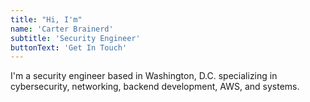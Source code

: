 ```yaml
---
title: "Hi, I'm"
name: 'Carter Brainerd'
subtitle: 'Security Engineer'
buttonText: 'Get In Touch'
---
```


I'm a security engineer based in Washington, D.C. specializing in cybersecurity, networking, backend development, AWS, and systems.
